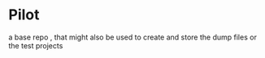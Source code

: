 # Pilot
a base repo , that might also be used to create and store the dump files or the test projects 
